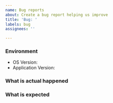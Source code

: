 ```yaml
---
name: Bug reports
about: Create a bug report helping us improve
title: 'Bug: '
labels: bug
assignees: ''

---
```


### Environment
- OS Version: 
- Application Version:

### What is actual happened


### What is expected

